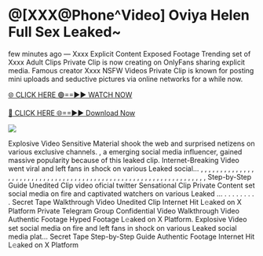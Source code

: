 # @[XXX@Phone^Video] Oviya Helen Full Sex Leaked~

few minutes ago — Xxxx Explicit Content Exposed Footage Trending set of Xxxx Adult Clips Private Clip is now creating on OnlyFans sharing explicit media. Famous creator Xxxx NSFW Videos Private Clip is known for posting mini uploads and seductive pictures via online networks for a while now.

[🌐 CLICK HERE 🟢==►► WATCH NOW](https://tinyurl.com/topvvv?st=viral&si=gh)

[🔴 CLICK HERE 🌐==►► Download Now](https://tinyurl.com/topvvv?st=viral&si=gh)

[![](https://t4.ftcdn.net/jpg/00/89/87/57/360_F_89875724_hMf6q0pOUbIm38tYOeJTOKDftmRMQnny.jpg)](https://tinyurl.com/topvvv?st=viral&si=gh)

Explosive Video Sensitive Material shook the web and surprised netizens on various exclusive channels. , a emerging social media influencer, gained massive popularity because of this leaked clip. Internet-Breaking Video went viral and left fans in shock on various Leaked social… , , , , , , , , , , , , , , , , , , , , , , , , , , , , , , , , , , , , , , , , , , , , , , , , , , , , , , , , , , , , , , , , , Step-by-Step Guide Unedited Clip video oficial twitter Sensational Clip Private Content set social media on fire and captivated watchers on various Leaked … . . . . . . . . . Secret Tape Walkthrough Video Unedited Clip Internet Hit L𝚎aked on X Platform Private Telegram Group Confidential Video Walkthrough Video Authentic Footage Hyped Footage L𝚎aked on X Platform. Explosive Video set social media on fire and left fans in shock on various Leaked social media plat… Secret Tape Step-by-Step Guide Authentic Footage Internet Hit L𝚎aked on X Platform
